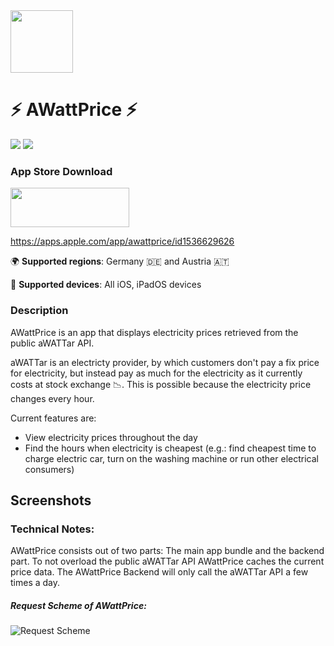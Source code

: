 <div>
	<img src="https://github.com/sp4c38/AWattPrice/blob/master/App%20Icon/AppIconDesign2.png?raw=true" width=100>
	<h1>⚡️ AWattPrice ⚡️</div>
</div>

<img src="https://img.shields.io/github/last-commit/sp4c38/AWattPrice?label=last%20modified" />
<img src="https://img.shields.io/tokei/lines/github/sp4c38/AWattPrice?label=total%20lines%20of%20code" />

### App Store Download
<a href="https://apps.apple.com/app/awattprice/id1536629626"><img src="https://raw.githubusercontent.com/sp4c38/AWattPrice/master/readme_assets/download_button.png" width=190 height=63></img></a>  <a style="color:blue;" href="https://apps.apple.com/app/awattprice/id1536629626" target="_blank">

https://apps.apple.com/app/awattprice/id1536629626</a>

🌍 <b>Supported regions</b>: Germany 🇩🇪 and Austria 🇦🇹

📱 <b>Supported devices</b>: All iOS, iPadOS devices

### Description

AWattPrice is an app that displays electricity prices retrieved from the public aWATTar API.

aWATTar is an electricty provider, by which customers don't pay a fix price for electricity, but instead pay as much for the electricity as it currently costs at stock exchange 📉. This is possible because the electricity price changes every hour.

Current features are:

* View electricity prices throughout the day
* Find the hours when electricity is cheapest (e.g.: find cheapest time to charge electric car, turn on the washing machine or run other electrical consumers)

## Screenshots

### Technical Notes:
AWattPrice consists out of two parts: The main app bundle and the backend part.
To not overload the public aWATTar API AWattPrice caches the current price data. The AWattPrice Backend will only call the aWATTar API a few times a day.

##### Request Scheme of AWattPrice:
![Request Scheme](https://github.com/sp4c38/AWattPrice/blob/master/readme_assets/request_scheme.png)
